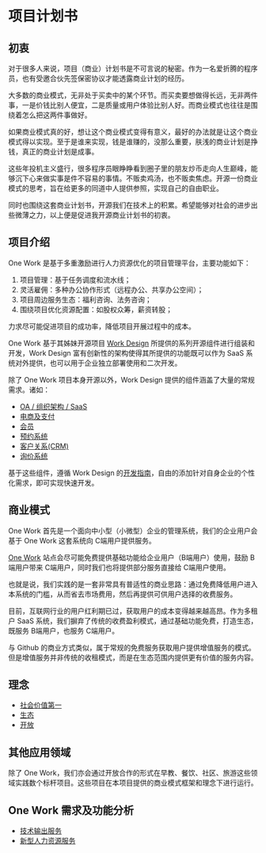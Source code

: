 # 项目计划书

## 初衷
对于很多人来说，项目（商业）计划书是不可言说的秘密。作为一名爱折腾的程序员，也有受邀合伙先签保密协议才能透露商业计划的经历。

大多数的商业模式，无非处于买卖中的某个环节。而买卖要想做得长远，无非两件事，一是价钱比别人便宜，二是质量或用户体验比别人好。而商业模式也往往是围绕着怎么把这两件事做好。

如果商业模式真的好，想让这个商业模式变得有意义，最好的办法就是让这个商业模式得以实现。至于是谁来实现，钱是谁赚的，没那么重要，肤浅的商业计划是挣钱，真正的商业计划是成事。

这些年投机主义盛行，很多程序员眼睁睁看到圈子里的朋友炒币走向人生巅峰，能够沉下心来做实事是件不容易的事情。不贩卖鸡汤，也不贩卖焦虑。开源一份商业模式的思考，旨在给更多的同道中人提供参照，实现自己的自由职业。

同时也围绕这套商业计划书，开源我们在技术上的积累。希望能够对社会的进步出些微薄之力，以上便是促进我开源商业计划书的初衷。

## 项目介绍

One Work 是基于多重激励进行人力资源优化的项目管理平台，主要功能如下：

1. 项目管理：基于任务调度和流水线；
2. 灵活雇佣：多种办公协作形式（远程办公、共享办公空间）；
3. 项目周边服务生态：福利咨询、法务咨询；
4. 围绕项目优化资源配置：如股权众筹，薪资转股；

力求尽可能促进项目的成功率，降低项目开展过程中的成本。

One Work 基于其姊妹开源项目 [Work Design](https://github.com/work-design) 所提供的系列开源组件进行组装和开发，Work Design 富有创新性的架构使得其所提供的功能既可以作为 SaaS 系统对外提供，也可以用于企业独立部署使用和二次开发。

除了 One Work 项目本身开源以外，Work Design 提供的组件涵盖了大量的常规需求。诸如：
* [OA / 组织架构 / SaaS](https://github.com/work-design/rails_org)
* [电商及支付](https://github.com/work-design/rails_trade)
* [会员](https://github.com/work-design/rails_vip)
* [预约系统](https://github.com/work-design/rails_event)
* [客户关系(CRM)](https://github.com/work-design/rails_crm)
* [询价系统](https://github.com/work-design/rails_enquiry)

基于这些组件，遵循 Work Design 的[开发指南](https://github.com/work-design/work.design)，自由的添加针对自身企业的个性化需求，即可实现快速开发。

## 商业模式
One Work 首先是一个面向中小型（小微型）企业的管理系统，我们的企业用户会基于 One Work 这套系统向 C端用户提供服务。

[One Work](https://one.work) 站点会尽可能免费提供基础功能给企业用户（B端用户）使用，鼓励 B端用户带来 C端用户，同时我们也将提供部分服务直接给 C端用户使用。

也就是说，我们实践的是一套非常具有普适性的商业思路：通过免费降低用户进入本系统的门槛，从而省去市场费用，然后再提供可供用户选择的收费服务。

目前，互联网行业的用户红利期已过，获取用户的成本变得越来越高昂。作为多租户 SaaS 系统，我们摒弃了传统的收费盈利模式，通过基础功能免费，打造生态，既服务 B端用户，也服务 C端用户。

与 Github 的商业方式类似，属于常规的免费服务获取用户提供增值服务的模式。但是增值服务并非传统的收租模式，而是在生态范围内提供更有价值的服务内容。

## 理念
* [社会价值第一](precept.md#社会价值第一)
* [生态](precept.md#生态)
* [开放](precept.md#开放)

## 其他应用领域

除了 One Work，我们亦会通过开放合作的形式在早教、餐饮、社区、旅游这些领域实践数个标杆项目。这些项目在本项目提供的商业模式框架和理念下进行运行。

## One Work 需求及功能分析

* [技术输出服务](tech.md)
* [新型人力资源服务](partnership.md)